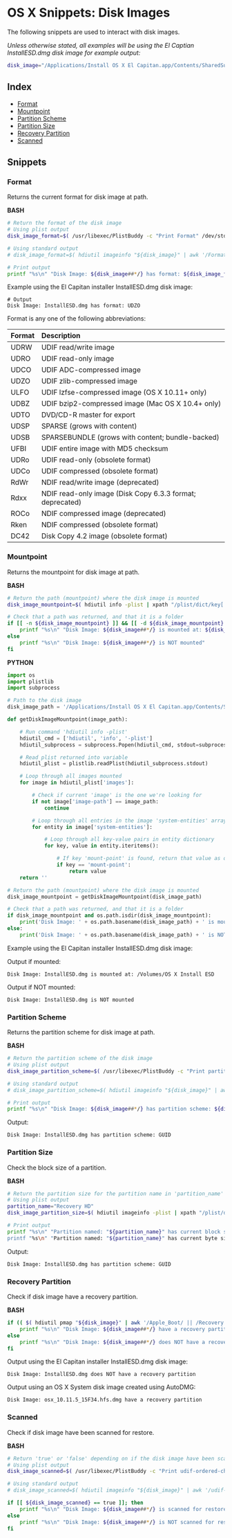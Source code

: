 # OS X Snippets: Disk Images 

The following snippets are used to interact with disk images.

_Unless otherwise stated, all examples will be using the El Captian InstallESD.dmg disk image for example output:_

```bash
disk_image="/Applications/Install OS X El Capitan.app/Contents/SharedSupport/InstallESD.dmg"
```

## Index

* [Format](https://github.com/erikberglund/Scripts/blob/master/snippets/osx_diskimages.md#format)
* [Mountpoint](https://github.com/erikberglund/Scripts/blob/master/snippets/osx_diskimages.md#mountpoint)
* [Partition Scheme](https://github.com/erikberglund/Scripts/blob/master/snippets/osx_diskimages.md#partition-scheme)
* [Partition Size](https://github.com/erikberglund/Scripts/blob/master/snippets/osx_diskimages.md#partition-size)
* [Recovery Partition](https://github.com/erikberglund/Scripts/blob/master/snippets/osx_diskimages.md#recovery-partition)
* [Scanned](https://github.com/erikberglund/Scripts/blob/master/snippets/osx_diskimages.md#scanned)

## Snippets

### Format

Returns the current format for disk image at path.

**BASH**
```bash
# Return the format of the disk image
# Using plist output
disk_image_format=$( /usr/libexec/PlistBuddy -c "Print Format" /dev/stdin <<< $( hdiutil imageinfo "${disk_image}" -plist ) )

# Using standard output
# disk_image_format=$( hdiutil imageinfo "${disk_image}" | awk '/Format:/ { print $NF }' )

# Print output
printf "%s\n" "Disk Image: ${disk_image##*/} has format: ${disk_image_format}"
```

Example using the El Capitan installer InstallESD.dmg disk image:

```
# Output
Disk Image: InstallESD.dmg has format: UDZO
```

Format is any one of the following abbreviations:

| Format | Description           |
|:-------|:----------------------|
| UDRW   | UDIF read/write image |
| UDRO   | UDIF read-only image |
| UDCO   | UDIF ADC-compressed image |
| UDZO   | UDIF zlib-compressed image |
| ULFO   | UDIF lzfse-compressed image (OS X 10.11+ only) |
| UDBZ   | UDIF bzip2-compressed image (Mac OS X 10.4+ only) |
| UDTO   | DVD/CD-R master for export |
| UDSP   | SPARSE (grows with content) |
| UDSB   | SPARSEBUNDLE (grows with content; bundle-backed) |
| UFBI   | UDIF entire image with MD5 checksum |
| UDRo   | UDIF read-only (obsolete format) |
| UDCo   | UDIF compressed (obsolete format) |
| RdWr   | NDIF read/write image (deprecated) |
| Rdxx   | NDIF read-only image (Disk Copy 6.3.3 format; deprecated) |
| ROCo   | NDIF compressed image (deprecated) |
| Rken   | NDIF compressed (obsolete format) |
| DC42   | Disk Copy 4.2 image (obsolete format) |

### Mountpoint

Returns the mountpoint for disk image at path.

**BASH**
```bash
# Return the path (mountpoint) where the disk image is mounted
disk_image_mountpoint=$( hdiutil info -plist | xpath "/plist/dict/key[.='images']/following-sibling::array/dict/key[.='image-path']/following-sibling::string[1][contains(., \"${disk_image}\")]/../key[.='system-entities']/following-sibling::array/dict/key[.='mount-point']/following-sibling::string/text()" 2>/dev/null )

# Check that a path was returned, and that it is a folder
if [[ -n ${disk_image_mountpoint} ]] && [[ -d ${disk_image_mountpoint} ]]; then
    printf "%s\n" "Disk Image: ${disk_image##*/} is mounted at: ${disk_image_mountpoint}"
else
    printf "%s\n" "Disk Image: ${disk_image##*/} is NOT mounted"
fi
```

**PYTHON**
```python
import os
import plistlib
import subprocess

# Path to the disk image
disk_image_path = '/Applications/Install OS X El Capitan.app/Contents/SharedSupport/InstallESD.dmg'

def getDiskImageMountpoint(image_path):

	# Run command 'hdiutil info -plist'
	hdiutil_cmd = ['hdiutil', 'info', '-plist']
	hdiutil_subprocess = subprocess.Popen(hdiutil_cmd, stdout=subprocess.PIPE)

	# Read plist returned into variable
	hdiutil_plist = plistlib.readPlist(hdiutil_subprocess.stdout)

	# Loop through all images mounted
	for image in hdiutil_plist['images']:

		# Check if current 'image' is the one we're looking for
		if not image['image-path'] == image_path:
			continue

		# Loop through all entries in the image 'system-entities' array
		for entity in image['system-entities']:

			# Loop through all key-value pairs in entity dictionary
			for key, value in entity.iteritems():

				# If key 'mount-point' is found, return that value as disk image mountpoint
				if key == 'mount-point':
					return value
	return ''

# Return the path (mountpoint) where the disk image is mounted
disk_image_mountpoint = getDiskImageMountpoint(disk_image_path)

# Check that a path was returned, and that it is a folder
if disk_image_mountpoint and os.path.isdir(disk_image_mountpoint):
	print('Disk Image: ' + os.path.basename(disk_image_path) + ' is mounted at: ' + disk_image_mountpoint)
else:
	print('Disk Image: ' + os.path.basename(disk_image_path) + ' is NOT mounted')
```

Example using the El Capitan installer InstallESD.dmg disk image:

Output if mounted:
```console
Disk Image: InstallESD.dmg is mounted at: /Volumes/OS X Install ESD
```

Output if NOT mounted:
```console
Disk Image: InstallESD.dmg is NOT mounted
```

### Partition Scheme

Returns the partition scheme for disk image at path.

**BASH**
```bash
# Return the partition scheme of the disk image
# Using plist output
disk_image_partition_scheme=$( /usr/libexec/PlistBuddy -c "Print partitions:partition-scheme" /dev/stdin <<< $( hdiutil imageinfo "${disk_image}" -plist ) )

# Using standard output
# disk_image_partition_scheme=$( hdiutil imageinfo "${disk_image}" | awk '/partition-scheme:/ { print $NF }' )

# Print output
printf "%s\n" "Disk Image: ${disk_image##*/} has partition scheme: ${disk_image_partition_scheme}"
```

Output:

```console
Disk Image: InstallESD.dmg has partition scheme: GUID
```

### Partition Size

Check the block size of a partition.

**BASH**
```bash
# Return the partition size for the partition name in 'partition_name' of the disk image
# Using plist output
partition_name="Recovery HD"
disk_image_partition_size=$( hdiutil imageinfo -plist | xpath "/plist/dict/key[.='partitions']/following-sibling::*[1]/key[.='partitions']/following-sibling::array/dict/key[.='partition-name']/following-sibling::string[1][contains(., \"Recovery HD\")]/../key[.='partition-length']/following-sibling::integer[1]/text()" 2>/dev/null )

# Print output
printf "%s\n" "Partition named: "${partition_name}" has current block size: "${disk_image_partition_size}"
printf "%s\n" "Partition named: "${partition_name}" has current byte size: $(("${disk_image_partition_size}"*512))
```

Output:

```console
Disk Image: InstallESD.dmg has partition scheme: GUID
```

### Recovery Partition

Check if disk image have a recovery partition.

**BASH**
```bash
if (( $( hdiutil pmap "${disk_image}" | awk '/Apple_Boot/ || /Recovery HD/ { print 1 }' ) )); then
    printf "%s\n" "Disk Image: ${disk_image##*/} have a recovery partition"
else
    printf "%s\n" "Disk Image: ${disk_image##*/} does NOT have a recovery partition"
fi
```

Output using the El Capitan installer InstallESD.dmg disk image:

```console
Disk Image: InstallESD.dmg does NOT have a recovery partition
```

Output using an OS X System disk image created using AutoDMG:

```console
Disk Image: osx_10.11.5_15F34.hfs.dmg have a recovery partition
```
### Scanned

Check if disk image have been scanned for restore.

**BASH**
```bash
# Return 'true' or 'false' depending on if the disk image have been scanned for restore
# Using plist output
disk_image_scanned=$( /usr/libexec/PlistBuddy -c "Print udif-ordered-chunks" /dev/stdin <<< $( hdiutil imageinfo "${disk_image}" -plist ) )

# Using standard output
# disk_image_scanned=$( hdiutil imageinfo "${disk_image}" | awk '/udif-ordered-chunks/ { print $NF }' )

if [[ ${disk_image_scanned} == true ]]; then
    printf "%s\n" "Disk Image: ${disk_image##*/} is scanned for restore"
else
    printf "%s\n" "Disk Image: ${disk_image##*/} is NOT scanned for restore"
fi
```
